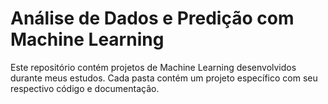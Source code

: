 # Análise de Dados e Predição com Machine Learning

Este repositório contém projetos de Machine Learning desenvolvidos durante meus estudos. Cada pasta contém um projeto específico com seu respectivo código e documentação.
